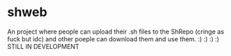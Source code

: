 # shweb
An project where people can upload their .sh files to the ShRepo (cringe as fuck but idc) and other poeple can download them and use them. :) :) :) :) STILL IN DEVELOPMENT

